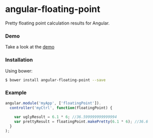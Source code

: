 # angular-floating-point
Pretty floating point calculation results for Angular.

### Demo
Take a look at the [demo](https://mattspaulding.github.io/angular-floating-point/)

### Installation

Using bower:

```sh
$ bower install angular-floating-point --save
```

### Example

```js
angular.module('myApp', ['floatingPoint']).
  controller('myCtrl', function(floatingPoint) {
    
    var uglyResult = 6.1 * 6; //36.599999999999994
    var prettyResult = floatingPoint.makePretty(6.1 * 6); //36.6
  }
);
```
